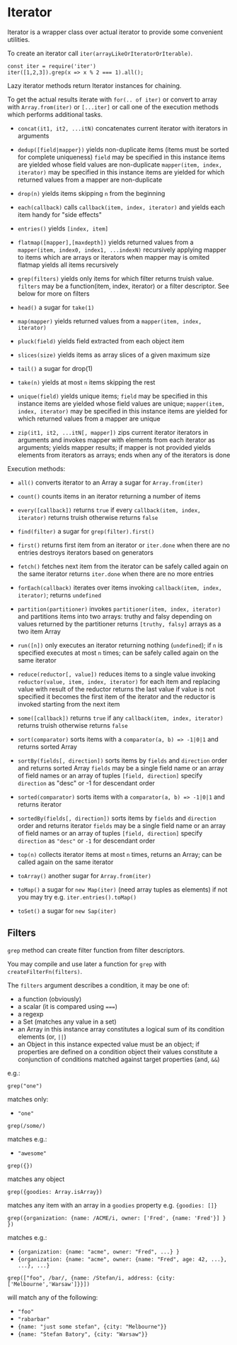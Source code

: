 Iterator
========

Iterator is a wrapper class over actual iterator to provide some convenient utilities.

To create an iterator call `iter(arrayLikeOrIteratorOrIterable)`.

```
const iter = require('iter')
iter([1,2,3]).grep(x => x % 2 === 1).all();
```

Lazy iterator methods return Iterator instances for chaining.

To get the actual results iterate with `for(.. of iter)` or convert to array with `Array.from(iter)`
or `[...iter]` or call one of the execution methods which performs additional tasks.

- `concat(it1, it2, ...itN)`
   concatenates current iterator with iterators in arguments

- `dedup([field|mapper})`
  yields non-duplicate items (items must be sorted for complete uniqueness)
  `field` may be specified in this instance items are yielded whose field
  values are non-duplicate 
  `mapper(item, index, iterator)` may be specified in this instance items
  are yielded for which returned values from a mapper are non-duplicate

- `drop(n)`
  yields items skipping `n` from the beginning

- `each(callback)`
   calls `callback(item, index, iterator)` and yields each item
   handy for "side effects"

- `entries()`
  yields `[index, item]`

- `flatmap([mapper],[maxdepth])`
  yields returned values from a `mapper(item, index0, index1, ...indexN)` 
  recursively applying mapper to items which are arrays or iterators
  when mapper may is omited flatmap yields all items recursively

- `grep(filters)`
  yields only items for which filter returns truish value.
  `filters` may be a function(item, index, iterator) or a filter descriptor.
  See below for more on filters

- `head()`
  a sugar for `take(1)`

- `map(mapper)`
  yields returned values from a `mapper(item, index, iterator)`

- `pluck(field)`
  yields field extracted from each object item

- `slices(size)`
  yields items as array slices of a given maximum size

- `tail()`
  a sugar for drop(1)

- `take(n)`
  yields at most `n` items skipping the rest

- `unique(field)`
  yields unique items; `field` may be specified in this instance items are
  yielded whose field values are unique;
  `mapper(item, index, iterator)` may be specified in this instance items
  are yielded for which returned values from a mapper are unique

- `zip(it1, it2, ...itN[, mapper])`
  zips current iterator iterators in arguments and invokes mapper with elements
  from each iterator as arguments; yields mapper results;
  if mapper is not provided yields elements from iterators as arrays;
  ends when any of the iterators is done

Execution methods:

- `all()`
  converts iterator to an Array a sugar for `Array.from(iter)`

- `count()`
  counts items in an iterator returning a number of items

- `every([callback])`
  returns `true` if every `callback(item, index, iterator)` returns truish otherwise returns `false`

- `find(filter)`
  a sugar for `grep(filter).first()`

- `first()`
  returns first item from an iterator or `iter.done` when there are no entries
  destroys iterators based on generators

- `fetch()`
  fetches next item from the iterator
  can be safely called again on the same iterator
  returns `iter.done` when there are no more entries

- `forEach(callback)`
  iterates over items invoking `callback(item, index, iterator)`;
  returns `undefined`

- `partition(partitioner)`
  invokes `partitioner(item, index, iterator)` and partitions items into
  two arrays: truthy and falsy depending on values returned by the partitioner
  returns `[truthy, falsy]` arrays as a two item Array

- `run([n])`
  only executes an iterator returning nothing (`undefined`);
  if `n` is specified executes at most `n` times;
  can be safely called again on the same iterator

- `reduce(reductor[, value])`
  reduces items to a single value invoking
  `reductor(value, item, index, iterator)`
  for each item and replacing value with result of the reductor
  returns the last value if value is not specified it becomes the first item
  of the iterator and the reductor is invoked starting from the next item

- `some([callback])`
  returns `true` if any `callback(item, index, iterator)` returns truish otherwise returns `false`

- `sort(comparator)`
  sorts items with a `comparator(a, b) => -1|0|1` and returns sorted Array

- `sortBy(fields[, direction])`
  sorts items by `fields` and `direction` order and returns sorted Array
  `fields` may be a single field name or an array of field names
  or an array of tuples `[field, direction]`
  specify `direction` as "desc" or -1 for descendant order

- `sorted(comparator)`
  sorts items with a `comparator(a, b) => -1|0|1` and returns iterator

- `sortedBy(fields[, direction])`
  sorts items by `fields` and `direction` order and returns iterator
  `fields` may be a single field name or an array of field names
  or an array of tuples `[field, direction]`
  specify `direction` as `"desc"` or `-1` for descendant order

- `top(n)`
  collects iterator items at most `n` times, returns an Array;
  can be called again on the same iterator

- `toArray()`
  another sugar for `Array.from(iter)`

- `toMap()`
  a sugar for `new Map(iter)` (need array tuples as elements)
  if not you may try e.g. `iter.entries().toMap()`

- `toSet()`
  a sugar for `new Sap(iter)`


Filters
-------

`grep` method can create filter function from filter descriptors.

You may compile and use later a function for `grep` with `createFilterFn(filters)`.

The `filters` argument describes a condition, it may be one of:

- a function (obviously)
- a scalar (it is compared using `===`)
- a regexp
- a Set (matches any value in a set)
- an Array
  in this instance array constitutes a logical sum of its condition elements (or, `||`)
- an Object
  in this instance expected value must be an object;
  if properties are defined on a condition object their values constitute a conjunction
  of conditions matched against target properties (and, `&&`)


e.g.:

```
grep("one")
```

matches only:

- `"one"`


```
grep(/some/)
```

matches e.g.:

- `"awesome"`


```
grep({})
```

matches any object


```
grep({goodies: Array.isArray})
```

matches any item with an array in a `goodies` property e.g. `{goodies: []}`


```
grep({organization: {name: /ACME/i, owner: ['Fred', {name: 'Fred'}] } })
```

matches e.g.:

- `{organization: {name: "acme", owner: "Fred", ...} }`
- `{organization: {name: "acme", owner: {name: "Fred", age: 42, ...}, ...}, ...}`


`grep(["foo", /bar/, {name: /Stefan/i, address: {city: ['Melbourne','Warsaw']}}])`

will match any of the following:

- `"foo"`
- `"rabarbar"`
- `{name: "just some stefan", {city: "Melbourne"}}`
- `{name: "Stefan Batory", {city: "Warsaw"}}`

